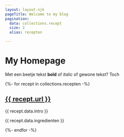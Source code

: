 ```yaml
---
layout: layout.njk
pageTitle: Welcome to my blog
pagination:
  data: collections.recept
  size: 2
  alias: recepten

---
```


# My Homepage

Met een beetje tekst **bold** of _italic_ of gewone tekst? Toch

{%- for recept in collections.recepten  -%}
    <h2><a href="/_site{{ recept.url }}">{{ recept.url }}</a></h2>
    <p>{{ recept.data.intro }}</p>
    <p>{{ recept.data.ingredienten }}</p>
{%- endfor -%}